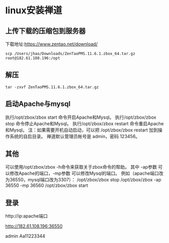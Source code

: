# linux安装禅道

## 上传下载的压缩包到服务器
下载地址:https://www.zentao.net/download/
```
scp /Users/jhao/Downloads/ZenTaoPMS.11.6.1.zbox_64.tar.gz root@182.61.108.196:/opt
```
## 解压
```
tar -zxvf ZenTaoPMS.11.6.1.zbox_64.tar.gz
```

## 启动Apache与mysql
执行/opt/zbox/zbox start 命令开启Apache和Mysql。
执行/opt/zbox/zbox stop 命令停止Apache和Mysql。
执行/opt/zbox/zbox restart 命令重启Apache和Mysql。
注：如果需要开机自动启动，可以把 /opt/zbox/zbox restart 加到操作系统的自启目录。
禅道默认管理员帐号是 admin，密码 123456。

## 其他
可以使用/opt/zbox/zbox -h命令来获取关于zbox命令的帮助。
其中 -ap参数 可以修改Apache的端口，-mp参数 可以修改Mysql的端口。
例如（apache端口改为36550，mysql端口改为3307）：
/opt/zbox/zbox stop
/opt/zbox/zbox -ap 36550 -mp 36560
/opt/zbox/zbox start

## 登录
http://ip:apache端口

http://182.61.108.196:36550

admin Aa11223344

